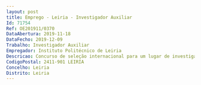 ```yaml
--- 
layout: post
title: Emprego - Leiria - Investigador Auxiliar
Id: 71754
Ref: OE201911/0370
DataAbertura: 2019-11-18
DataFecho: 2019-12-09
Trabalho: Investigador Auxiliar
Empregador: Instituto Politécnico de Leiria
Descricao: Concurso de seleção internacional para um lugar de investigador auxiliar para o exercício de atividades de investigação científica na área científica de Engenharia Informática em regime de contrato de trabalho em funções públicas a termo resolutivo certo pelo prazo de três anos, automaticamente renováveis por períodos de um ano até à duração máxima de seis anos, com vista ao desenvolvimento de atividades de investigação no Centro de Investigação em Informática e Comunicações, do IPLeiria (CIIC IPLeiria).
CodigoPostal: 2411-901 LEIRIA
Concelho: Leiria
Distrito: Leiria
--- 
```


